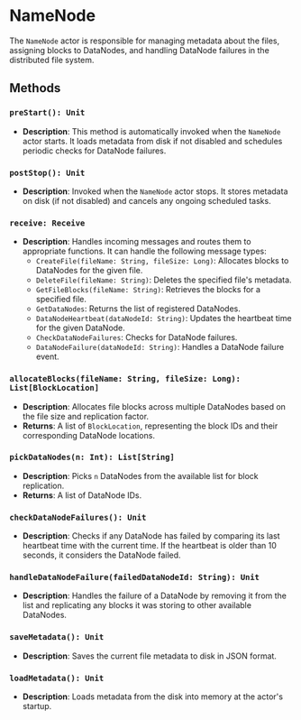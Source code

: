 # NameNode

The `NameNode` actor is responsible for managing metadata about the files, assigning blocks to DataNodes, and handling DataNode failures in the distributed file system.

## Methods

### `preStart(): Unit`
- **Description**: 
  This method is automatically invoked when the `NameNode` actor starts. It loads metadata from disk if not disabled and schedules periodic checks for DataNode failures.
  
### `postStop(): Unit`
- **Description**: 
  Invoked when the `NameNode` actor stops. It stores metadata on disk (if not disabled) and cancels any ongoing scheduled tasks.

### `receive: Receive`
- **Description**: 
  Handles incoming messages and routes them to appropriate functions. It can handle the following message types:
  - `CreateFile(fileName: String, fileSize: Long)`: Allocates blocks to DataNodes for the given file.
  - `DeleteFile(fileName: String)`: Deletes the specified file's metadata.
  - `GetFileBlocks(fileName: String)`: Retrieves the blocks for a specified file.
  - `GetDataNodes`: Returns the list of registered DataNodes.
  - `DataNodeHeartbeat(dataNodeId: String)`: Updates the heartbeat time for the given DataNode.
  - `CheckDataNodeFailures`: Checks for DataNode failures.
  - `DataNodeFailure(dataNodeId: String)`: Handles a DataNode failure event.

### `allocateBlocks(fileName: String, fileSize: Long): List[BlockLocation]`
- **Description**: 
  Allocates file blocks across multiple DataNodes based on the file size and replication factor.
- **Returns**: 
  A list of `BlockLocation`, representing the block IDs and their corresponding DataNode locations.

### `pickDataNodes(n: Int): List[String]`
- **Description**: 
  Picks `n` DataNodes from the available list for block replication.
- **Returns**: 
  A list of DataNode IDs.

### `checkDataNodeFailures(): Unit`
- **Description**: 
  Checks if any DataNode has failed by comparing its last heartbeat time with the current time. If the heartbeat is older than 10 seconds, it considers the DataNode failed.

### `handleDataNodeFailure(failedDataNodeId: String): Unit`
- **Description**: 
  Handles the failure of a DataNode by removing it from the list and replicating any blocks it was storing to other available DataNodes.

### `saveMetadata(): Unit`
- **Description**: 
  Saves the current file metadata to disk in JSON format.

### `loadMetadata(): Unit`
- **Description**: 
  Loads metadata from the disk into memory at the actor's startup.

